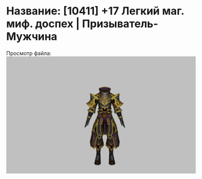 # Название: [10411] +17 Легкий маг. миф. доспех | Призыватель-Мужчина

Просмотр файла:
![p080023.png](p080023.png)